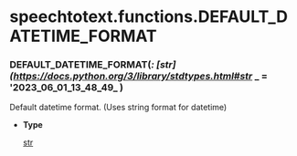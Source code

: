 # speechtotext.functions.DEFAULT_DATETIME_FORMAT


### DEFAULT_DATETIME_FORMAT(_: [str](https://docs.python.org/3/library/stdtypes.html#str_ _ = '2023_06_01_13_48_49_ )
Default datetime format. (Uses string format for datetime)


* **Type**

    [str](https://docs.python.org/3/library/stdtypes.html#str)
